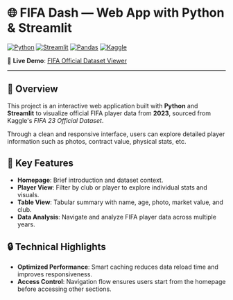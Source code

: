 # 🌐 FIFA Dash — Web App with Python & Streamlit

[![Python](https://img.shields.io/badge/Python-blue?logo=python)](https://www.python.org/)
[![Streamlit](https://img.shields.io/badge/Streamlit-ff4b4b?logo=streamlit&logoColor=white)](https://streamlit.io/)
[![Pandas](https://img.shields.io/badge/Pandas-150458?logo=pandas)](https://pandas.pydata.org/)
[![Kaggle](https://img.shields.io/badge/Kaggle-blue?logo=kaggle)](https://www.kaggle.com/)

🔗 **Live Demo**: <a href="https://fifa-dash-app.streamlit.app/" target="_blank">FIFA Official Dataset Viewer</a>

---

## 📌 Overview

This project is an interactive web application built with **Python** and **Streamlit** to visualize official FIFA player data from **2023**, sourced from Kaggle's *FIFA 23 Official Dataset*.

Through a clean and responsive interface, users can explore detailed player information such as photos, contract value, physical stats, etc.

## 🚀 Key Features

- **Homepage**: Brief introduction and dataset context.
- **Player View**: Filter by club or player to explore individual stats and visuals.
- **Table View**: Tabular summary with name, age, photo, market value, and club.
- **Data Analysis**: Navigate and analyze FIFA player data across multiple years.
 

## 🔒 Technical Highlights

- **Optimized Performance**: Smart caching reduces data reload time and improves responsiveness.
- **Access Control**: Navigation flow ensures users start from the homepage before accessing other sections.
